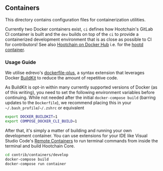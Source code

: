 ## Containers

This directory contains configuration files for containerization utilities.

Currently two Docker containers exist, `ci` defines how Hootchain's GitLab CI container is built and the `dev` builds on top of the `ci` to provide a containerized development environment that is as close as possible to CI for contributors! See also [Hootchain on Docker Hub](https://hub.docker.com/u/dashpay) i.e. for the [hootd container](https://hub.docker.com/r/dashpay/dashd).

### Usage Guide

We utilise edrevo's [dockerfile-plus](https://github.com/edrevo/dockerfile-plus), a syntax extension that
leverages Docker [BuildKit](https://docs.docker.com/develop/develop-images/build_enhancements/) to reduce
the amount of repetitive code.

As BuildKit is opt-in within many currently supported versions of Docker (as of this writing), you need to
set the following environment variables before continuing. While not needed after the initial `docker-compose build`
(barring updates to the `Dockerfile`), we recommend placing this in your `~/.bash_profile`/`~/.zshrc` or equivalent

```bash
export DOCKER_BUILDKIT=1
export COMPOSE_DOCKER_CLI_BUILD=1
```

After that, it's simply a matter of building and running your own development container. You can use extensions
for your IDE like Visual Studio Code's [Remote Containers](https://code.visualstudio.com/docs/remote/containers)
to run terminal commands from inside the terminal and build Hootchain Core.

```bash
cd contrib/containers/develop
docker-compose build
docker-compose run container
```
